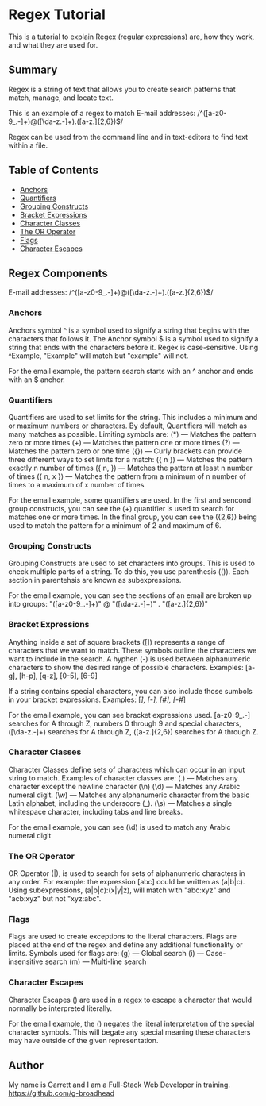 # Regex Tutorial 

This is a tutorial to explain Regex (regular expressions) are, how they work, and what they are used for.

## Summary

Regex is a string of text that allows you to create search patterns that match, manage, and locate text. 

This is an example of a regex to match E-mail addresses:
/^([a-z0-9_\.-]+)@([\da-z\.-]+)\.([a-z\.]{2,6})$/

Regex can be used from the command line and in text-editors to find text within a file.

## Table of Contents

- [Anchors](#anchors)
- [Quantifiers](#quantifiers)
- [Grouping Constructs](#grouping-constructs)
- [Bracket Expressions](#bracket-expressions)
- [Character Classes](#character-classes)
- [The OR Operator](#the-or-operator)
- [Flags](#flags)
- [Character Escapes](#character-escapes)

## Regex Components
E-mail addresses:
/^([a-z0-9_\.-]+)@([\da-z\.-]+)\.([a-z\.]{2,6})$/

### Anchors
Anchors symbol ^ is a symbol used to signify a string that begins with the characters that follows it. The Anchor symbol $ is a symbol used to signify a string that ends with the characters before it. Regex is case-sensitive. Using ^Example, "Example" will match but "example" will not. 

For the email example, the pattern search starts with an ^ anchor and ends with an $ anchor. 

### Quantifiers
Quantifiers are used to set limits for the string. This includes a minimum and or maximum numbers or characters. By default, Quantifiers will match as many matches as possible. 
Limiting symbols are:
(*) — Matches the pattern zero or more times
(+) — Matches the pattern one or more times
(?) — Matches the pattern zero or one time
({}) — Curly brackets can provide three different ways to set limits for a match:
({ n }) — Matches the pattern exactly n number of times
({ n, }) — Matches the pattern at least n number of times
({ n, x }) — Matches the pattern from a minimum of n number of times to a maximum of x number of times

For the email example, some quantifiers are used. In the first and sencond group constructs, you can see the (+) quantifier is used to search for matches one or more times. In the final group, you can see the ({2,6}) being used to match the pattern for a minimum of 2 and maximum of 6.

### Grouping Constructs
Grouping Constructs are used to set characters into groups. This is used to check multiple parts of a string. To do this, you use parenthesis (()). Each section in parentehsis are known as subexpressions. 

For the email example, you can see the sections of an email are broken up into groups: "([a-z0-9_\.-]+)" @ "([\da-z\.-]+)" \. "([a-z\.]{2,6})"

### Bracket Expressions
Anything inside a set of square brackets ([]) represents a range of characters that we want to match. These symbols outline the characters we want to include in the search. A hyphen (-) is used between alphanumeric characters to show the desired range of possible characters. Examples: [a-g], [h-p], [q-z], [0-5], [6-9] 

If a string contains special characters, you can also include those sumbols in your bracket expressions. Examples: [_], [-], [#], [_-#]

For the email example, you can see bracket expressions used.
[a-z0-9_\.-] searches for A through Z, numbers 0 through 9 and special characters, ([\da-z\.-]+) searches for A through Z, ([a-z\.]{2,6}) searches for A through Z.

### Character Classes
Character Classes define sets of characters which can occur in an input string to match. 
Examples of character classes are:
(.) — Matches any character except the newline character (\n)
(\d) — Matches any Arabic numeral digit.
(\w) — Matches any alphanumeric character from the basic Latin alphabet, including the underscore (_). 
(\s) — Matches a single whitespace character, including tabs and line breaks.

For the email example, you can see (\d) is used to match any Arabic numeral digit 

### The OR Operator
OR Operator (|), is used to search for sets of alphanumeric characters in any order. For example: the expression [abc] could be written as (a|b|c). Using subexpressions, (a|b|c):(x|y|z), will match with "abc:xyz" and "acb:xyz" but not "xyz:abc".

### Flags
Flags are used to create exceptions to the literal characters. Flags are placed at the end of the regex and define any additional functionality or limits. 
Symbols used for flags are:
(g) — Global search
(i) — Case-insensitive search
(m) — Multi-line search

### Character Escapes
Character Escapes (\) are used in a regex to escape a character that would normally be interpreted literally. 

For the email example, the (\) negates the literal interpretation of the special character symbols. This will begate any special meaning these characters may have outside of the given representation. 

## Author

My name is Garrett and I am a Full-Stack Web Developer in training.
https://github.com/g-broadhead
